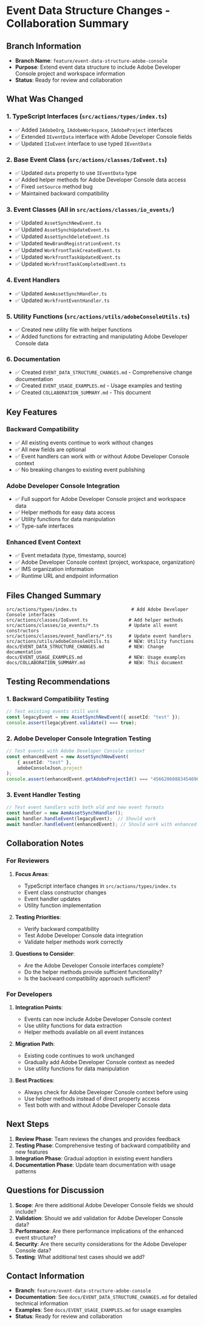 # Event Data Structure Changes - Collaboration Summary

## Branch Information
- **Branch Name**: `feature/event-data-structure-adobe-console`
- **Purpose**: Extend event data structure to include Adobe Developer Console project and workspace information
- **Status**: Ready for review and collaboration

## What Was Changed

### 1. TypeScript Interfaces (`src/actions/types/index.ts`)
- ✅ Added `IAdobeOrg`, `IAdobeWorkspace`, `IAdobeProject` interfaces
- ✅ Extended `IEventData` interface with Adobe Developer Console fields
- ✅ Updated `IIoEvent` interface to use typed `IEventData`

### 2. Base Event Class (`src/actions/classes/IoEvent.ts`)
- ✅ Updated `data` property to use `IEventData` type
- ✅ Added helper methods for Adobe Developer Console data access
- ✅ Fixed `setSource` method bug
- ✅ Maintained backward compatibility

### 3. Event Classes (All in `src/actions/classes/io_events/`)
- ✅ Updated `AssetSynchNewEvent.ts`
- ✅ Updated `AssetSynchUpdateEvent.ts`
- ✅ Updated `AssetSynchDeleteEvent.ts`
- ✅ Updated `NewBrandRegistrationEvent.ts`
- ✅ Updated `WorkfrontTaskCreatedEvent.ts`
- ✅ Updated `WorkfrontTaskUpdatedEvent.ts`
- ✅ Updated `WorkfrontTaskCompletedEvent.ts`

### 4. Event Handlers
- ✅ Updated `AemAssetSynchHandler.ts`
- ✅ Updated `WorkfrontEventHandler.ts`

### 5. Utility Functions (`src/actions/utils/adobeConsoleUtils.ts`)
- ✅ Created new utility file with helper functions
- ✅ Added functions for extracting and manipulating Adobe Developer Console data

### 6. Documentation
- ✅ Created `EVENT_DATA_STRUCTURE_CHANGES.md` - Comprehensive change documentation
- ✅ Created `EVENT_USAGE_EXAMPLES.md` - Usage examples and testing
- ✅ Created `COLLABORATION_SUMMARY.md` - This document

## Key Features

### Backward Compatibility
- ✅ All existing events continue to work without changes
- ✅ All new fields are optional
- ✅ Event handlers can work with or without Adobe Developer Console context
- ✅ No breaking changes to existing event publishing

### Adobe Developer Console Integration
- ✅ Full support for Adobe Developer Console project and workspace data
- ✅ Helper methods for easy data access
- ✅ Utility functions for data manipulation
- ✅ Type-safe interfaces

### Enhanced Event Context
- ✅ Event metadata (type, timestamp, source)
- ✅ Adobe Developer Console context (project, workspace, organization)
- ✅ IMS organization information
- ✅ Runtime URL and endpoint information

## Files Changed Summary

```
src/actions/types/index.ts                    # Add Adobe Developer Console interfaces
src/actions/classes/IoEvent.ts               # Add helper methods
src/actions/classes/io_events/*.ts           # Update all event constructors
src/actions/classes/event_handlers/*.ts      # Update event handlers
src/actions/utils/adobeConsoleUtils.ts       # NEW: Utility functions
docs/EVENT_DATA_STRUCTURE_CHANGES.md         # NEW: Change documentation
docs/EVENT_USAGE_EXAMPLES.md                 # NEW: Usage examples
docs/COLLABORATION_SUMMARY.md                # NEW: This document
```

## Testing Recommendations

### 1. Backward Compatibility Testing
```typescript
// Test existing events still work
const legacyEvent = new AssetSynchNewEvent({ assetId: "test" });
console.assert(legacyEvent.validate() === true);
```

### 2. Adobe Developer Console Integration Testing
```typescript
// Test events with Adobe Developer Console context
const enhancedEvent = new AssetSynchNewEvent(
    { assetId: "test" },
    adobeConsoleJson.project
);
console.assert(enhancedEvent.getAdobeProjectId() === "4566206088345469660");
```

### 3. Event Handler Testing
```typescript
// Test event handlers with both old and new event formats
const handler = new AemAssetSynchHandler();
await handler.handleEvent(legacyEvent);  // Should work
await handler.handleEvent(enhancedEvent); // Should work with enhanced context
```

## Collaboration Notes

### For Reviewers
1. **Focus Areas**:
   - TypeScript interface changes in `src/actions/types/index.ts`
   - Event class constructor changes
   - Event handler updates
   - Utility function implementation

2. **Testing Priorities**:
   - Verify backward compatibility
   - Test Adobe Developer Console data integration
   - Validate helper methods work correctly

3. **Questions to Consider**:
   - Are the Adobe Developer Console interfaces complete?
   - Do the helper methods provide sufficient functionality?
   - Is the backward compatibility approach sufficient?

### For Developers
1. **Integration Points**:
   - Events can now include Adobe Developer Console context
   - Use utility functions for data extraction
   - Helper methods available on all event instances

2. **Migration Path**:
   - Existing code continues to work unchanged
   - Gradually add Adobe Developer Console context as needed
   - Use utility functions for data manipulation

3. **Best Practices**:
   - Always check for Adobe Developer Console context before using
   - Use helper methods instead of direct property access
   - Test both with and without Adobe Developer Console data

## Next Steps

1. **Review Phase**: Team reviews the changes and provides feedback
2. **Testing Phase**: Comprehensive testing of backward compatibility and new features
3. **Integration Phase**: Gradual adoption in existing event handlers
4. **Documentation Phase**: Update team documentation with usage patterns

## Questions for Discussion

1. **Scope**: Are there additional Adobe Developer Console fields we should include?
2. **Validation**: Should we add validation for Adobe Developer Console data?
3. **Performance**: Are there performance implications of the enhanced event structure?
4. **Security**: Are there security considerations for the Adobe Developer Console data?
5. **Testing**: What additional test cases should we add?

## Contact Information

- **Branch**: `feature/event-data-structure-adobe-console`
- **Documentation**: See `docs/EVENT_DATA_STRUCTURE_CHANGES.md` for detailed technical information
- **Examples**: See `docs/EVENT_USAGE_EXAMPLES.md` for usage examples
- **Status**: Ready for review and collaboration 
